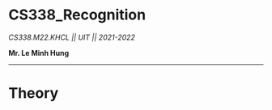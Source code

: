 # CS338_Recognition
*CS338.M22.KHCL  ||  UIT   ||  2021-2022*

**Mr. Le Minh Hung**

____________________
# Theory
